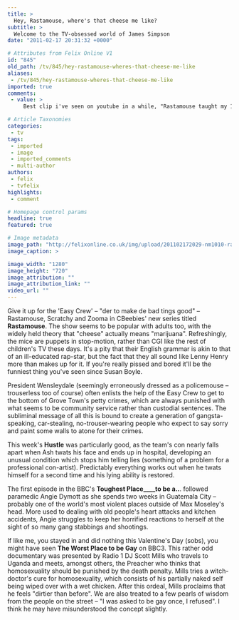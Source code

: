 ```yaml
---
title: >
  Hey, Rastamouse, where's that cheese me like?
subtitle: >
  Welcome to the TV-obsessed world of James Simpson
date: "2011-02-17 20:31:32 +0000"

# Attributes from Felix Online V1
id: "845"
old_path: /tv/845/hey-rastamouse-wheres-that-cheese-me-like
aliases:
 - /tv/845/hey-rastamouse-wheres-that-cheese-me-like
imported: true
comments:
 - value: >
     Best clip i've seen on youtube in a while, "Rastamouse taught my 17th month old son to say "Wagwan" <br>http://www.youtube.com/watch?v=348aU6tTldw&amp;feature=related

# Article Taxonomies
categories:
 - tv
tags:
 - imported
 - image
 - imported_comments
 - multi-author
authors:
 - felix
 - tvfelix
highlights:
 - comment

# Homepage control params
headline: true
featured: true

# Image metadata
image_path: "http://felixonline.co.uk/img/upload/201102172029-nm1010-rastamou.jpg"
image_caption: >

image_width: "1280"
image_height: "720"
image_attribution: ""
image_attribution_link: ""
video_url: ""
---
```


Give it up for the 'Easy Crew' – "der to make de bad tings good" – Rastamouse, Scratchy and Zooma in CBeebies' new series titled __Rastamouse__. The show seems to be popular with adults too, with the widely held theory that "cheese" actually means "marijuana". Refreshingly, the mice are puppets in stop-motion, rather than CGI like the rest of children's TV these days. It's a pity that their English grammar is akin to that of an ill-educated rap-star, but the fact that they all sound like Lenny Henry more than makes up for it. If you're really pissed and bored it'll be the funniest thing you've seen since Susan Boyle.

President Wensleydale (seemingly erroneously dressed as a policemouse – trouserless too of course) often enlists the help of the Easy Crew to get to the bottom of Grove Town's petty crimes, which are always punished with what seems to be community service rather than custodial sentences. The subliminal message of all this is bound to create a generation of gangsta-speaking, car-stealing, no-trouser-wearing people who expect to say sorry and paint some walls to atone for their crimes.

This week's __Hustle__ was particularly good, as the team's con nearly falls apart when Ash twats his face and ends up in hospital, developing an unusual condition which stops him telling lies (something of a problem for a professional con-artist). Predictably everything works out when he twats himself for a second time and his lying ability is restored.

The first episode in the BBC's __Toughest Place____to be a..__. followed paramedic Angie Dymott as she spends two weeks in Guatemala City – probably one of the world's most violent places outside of Max Moseley's head. More used to dealing with old people's heart attacks and kitchen accidents, Angie struggles to keep her horrified reactions to herself at the sight of so many gang stabbings and shootings.

If like me, you stayed in and did nothing this Valentine's Day (sobs), you might have seen __The Worst Place to be Gay__ on BBC3. This rather odd documentary was presented by Radio 1 DJ Scott Mills who travels to Uganda and meets, amongst others, the Preacher who thinks that homosexuality should be punished by the death penalty. Mills tries a witch-doctor's cure for homosexuality, which consists of his partially naked self being wiped over with a wet chicken. After this ordeal, Mills proclaims that he feels "dirtier than before". We are also treated to a few pearls of wisdom from the people on the street – "I was asked to be gay once, I refused". I think he may have misunderstood the concept slightly.
